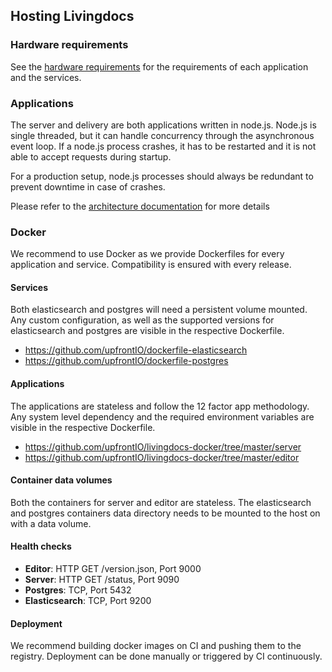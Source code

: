 ## Hosting Livingdocs

### Hardware requirements
See the [hardware requirements](./hardware-requirements.md) for the requirements of each application and the services.

### Applications
The server and delivery are both applications written in node.js. Node.js is single threaded, but it can handle concurrency through the asynchronous event loop. If a node.js process crashes, it has to be restarted and it is not able to accept requests during startup. 

For a production setup, node.js processes should always be redundant to prevent downtime in case of crashes.

Please refer to the [architecture documentation](https://github.com/upfrontIO/livingdocs/blob/master/public/architecture/README.md#external-services-whitelist) for more details


### Docker
We recommend to use Docker as we provide Dockerfiles for every application and service. Compatibility is ensured with every release.

#### Services
Both elasticsearch and postgres will need a persistent volume mounted.
Any custom configuration, as well as the supported versions for elasticsearch and postgres are visible in the respective Dockerfile.

- https://github.com/upfrontIO/dockerfile-elasticsearch
- https://github.com/upfrontIO/dockerfile-postgres

#### Applications
The applications are stateless and follow the 12 factor app methodology.
Any system level dependency and the required environment variables are visible in the respective Dockerfile. 

- https://github.com/upfrontIO/livingdocs-docker/tree/master/server
- https://github.com/upfrontIO/livingdocs-docker/tree/master/editor

#### Container data volumes

Both the containers for server and editor are stateless. The elasticsearch and postgres containers data directory needs to be mounted to the host on with a data volume.

#### Health checks
- **Editor**: HTTP GET /version.json, Port 9000
- **Server**: HTTP GET /status, Port 9090
- **Postgres**: TCP, Port 5432
- **Elasticsearch**: TCP, Port 9200

#### Deployment
We recommend building docker images on CI and pushing them to the registry. Deployment can be done manually or triggered by CI continuously.
